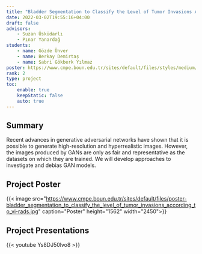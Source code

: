 ```yaml
---
title: "Bladder Segmentation to Classify the Level of Tumor Invasions According to VI-RADS"
date: 2022-03-02T19:55:16+04:00
draft: false
advisors:
    - Suzan Üsküdarlı
    - Pınar Yanardağ
students: 
    - name: Gözde Ünver
    - name: Berkay Demirtaş
    - name: Sabri Gökberk Yılmaz
poster: https://www.cmpe.boun.edu.tr/sites/default/files/styles/medium/public/poster-bladder_segmentation_to_classify_the_level_of_tumor_invasions_according_to_vi-rads.jpg?itok=Tpx1k8VL
rank: 2
type: project
toc:
    enable: true
    keepStatic: false
    auto: true
---
```


## Summary
Recent advances in generative adversarial networks have shown that it is possible to generate high-resolution and hyperrealistic images. However, the images produced by GANs are only as fair and representative as the datasets on which they are trained. We will develop approaches to investigate and debias GAN models.

## Project Poster
{{< image src="https://www.cmpe.boun.edu.tr/sites/default/files/poster-bladder_segmentation_to_classify_the_level_of_tumor_invasions_according_to_vi-rads.jpg" caption="Poster" height="1562" width="2450">}}

## Project Presentations
{{< youtube Ys8DJ50lvo8 >}}